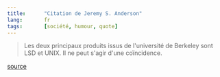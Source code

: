 ```yaml
---
title:      "Citation de Jeremy S. Anderson"
lang:       fr
tags:       [société, humour, quote]
---
```


> Les deux principaux produits issus de l'université de Berkeley sont LSD et UNIX. Il ne peut s'agir d'une coïncidence.


[source](http://en.thinkexist.com/quotes/jeremy_s._anderson/)
